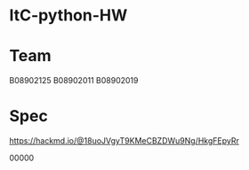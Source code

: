 # ItC-python-HW
# Team
B08902125
B08902011
B08902019

# Spec
https://hackmd.io/@18uoJVgyT9KMeCBZDWu9Ng/HkgFEpyRr




00000
